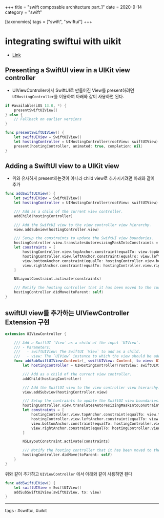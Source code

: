+++
title = "swift composable architecture part_1"
date = 2020-9-14
category = "swift"

[taxonomies]
tags = ["swift", "swiftui"]
+++

# integrating swiftui with uikit
- [Link](https://www.avanderlee.com/swiftui/integrating-swiftui-with-uikit/)

## Presenting a SwiftUI view in a UIKit view controller

- UIViewController에서 SwiftUI로 만들어진 View를 present하려면 `UIHostingController`를 이용하여 아래와 같이 사용하면 된다.

```swift
if #available(iOS 13.0, *) {
    presentSwiftUIView()
} else {
    // Fallback on earlier versions
}

func presentSwiftUIView() {
    let swiftUIView = SwiftUIView()
    let hostingController = UIHostingController(rootView: swiftUIView)
    present(hostingController, animated: true, completion: nil)
}
```

## Adding a SwiftUI view to a UIKit view
- 위와 유사하게 present하는것이 아니라 child view로 추가시키려면 아래와 같이 추가 

```swift
func addSwiftUIView() {
    let swiftUIView = SwiftUIView()
    let hostingController = UIHostingController(rootView: swiftUIView)

    /// Add as a child of the current view controller.
    addChild(hostingController)

    /// Add the SwiftUI view to the view controller view hierarchy.
    view.addSubview(hostingController.view)

    /// Setup the constraints to update the SwiftUI view boundaries.
    hostingController.view.translatesAutoresizingMaskIntoConstraints = false
    let constraints = [
        hostingController.view.topAnchor.constraint(equalTo: view.topAnchor),
        hostingController.view.leftAnchor.constraint(equalTo: view.leftAnchor),
        view.bottomAnchor.constraint(equalTo: hostingController.view.bottomAnchor),
        view.rightAnchor.constraint(equalTo: hostingController.view.rightAnchor)
    ]

    NSLayoutConstraint.activate(constraints)

    /// Notify the hosting controller that it has been moved to the current view controller.
    hostingController.didMove(toParent: self)
}
```

## swiftUI view를 추가하는  UIViewController Extension 구현
```swift
extension UIViewController {

    /// Add a SwiftUI `View` as a child of the input `UIView`.
    /// - Parameters:
    ///   - swiftUIView: The SwiftUI `View` to add as a child.
    ///   - view: The `UIView` instance to which the view should be added.
    func addSubSwiftUIView<Content>(_ swiftUIView: Content, to view: UIView) where Content : View {
        let hostingController = UIHostingController(rootView: swiftUIView)

        /// Add as a child of the current view controller.
        addChild(hostingController)

        /// Add the SwiftUI view to the view controller view hierarchy.
        view.addSubview(hostingController.view)

        /// Setup the contraints to update the SwiftUI view boundaries.
        hostingController.view.translatesAutoresizingMaskIntoConstraints = false
        let constraints = [
            hostingController.view.topAnchor.constraint(equalTo: view.topAnchor),
            hostingController.view.leftAnchor.constraint(equalTo: view.leftAnchor),
            view.bottomAnchor.constraint(equalTo: hostingController.view.bottomAnchor),
            view.rightAnchor.constraint(equalTo: hostingController.view.rightAnchor)
        ]

        NSLayoutConstraint.activate(constraints)

        /// Notify the hosting controller that it has been moved to the current view controller.
        hostingController.didMove(toParent: self)
    }
}
```

위와 같이 추가하고 `UIViewController` 에서 아래와 같이 사용하면 된다
```swift
func addSwiftUIView() {
    let swiftUIView = SwiftUIView()
    addSubSwiftUIView(swiftUIView, to: view)
}
```

----
tags : #swiftui, #uikit